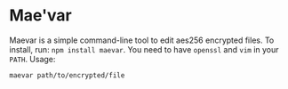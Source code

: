 # Mae'var

Maevar is a simple command-line tool to edit aes256 encrypted files.
To install, run: `npm install maevar`.
You need to have `openssl` and `vim` in your `PATH`.
Usage:

```sh
maevar path/to/encrypted/file
```
